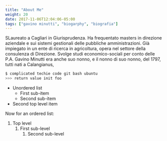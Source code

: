 ```yaml
---
title: "About Me"
weight: 20
date: 2017-11-06T12:04:06-05:00
tags: ["gavino minutti", "biogarphy", "biografia"]
---
```


SLaureato a Cagliari in Giurisprudenza. Ha frequentato masters in direzione aziendale e sui sistemi gestionali delle pubbliche amministrazioni. Già impiegato in un ente di ricerca in agricoltura, opera nel settore della consulenza di Direzione. Svolge studi economico-sociali per conto delle P.A. Gavino Minutti era anche suo nonno, e il nonno di suo nonno, del 1797, tutti nati a Calangianus,

```sh
$ complicated techie code git bash ubuntu
>>> return value init foo
```

- Unordered list
    - First sub-item
    - Second sub-item
- Second top level item

Now for an ordered list:

1. Top level
    1. First sub-level
        1. Second sub-level
